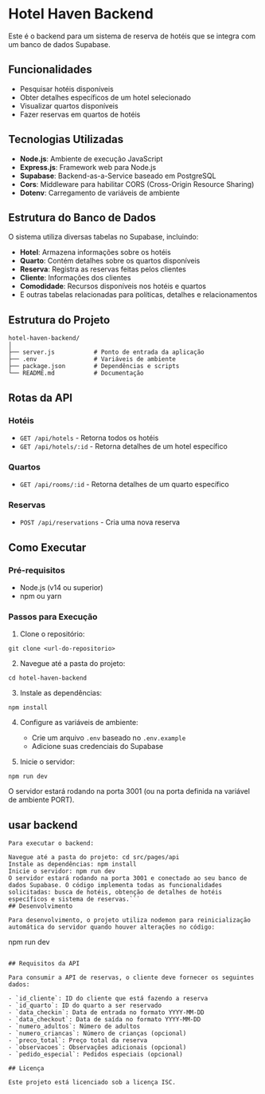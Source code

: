 
# Hotel Haven Backend

Este é o backend para um sistema de reserva de hotéis que se integra com um banco de dados Supabase.

## Funcionalidades

- Pesquisar hotéis disponíveis
- Obter detalhes específicos de um hotel selecionado
- Visualizar quartos disponíveis
- Fazer reservas em quartos de hotéis

## Tecnologias Utilizadas

- **Node.js**: Ambiente de execução JavaScript
- **Express.js**: Framework web para Node.js
- **Supabase**: Backend-as-a-Service baseado em PostgreSQL
- **Cors**: Middleware para habilitar CORS (Cross-Origin Resource Sharing)
- **Dotenv**: Carregamento de variáveis de ambiente

## Estrutura do Banco de Dados

O sistema utiliza diversas tabelas no Supabase, incluindo:

- **Hotel**: Armazena informações sobre os hotéis
- **Quarto**: Contém detalhes sobre os quartos disponíveis
- **Reserva**: Registra as reservas feitas pelos clientes
- **Cliente**: Informações dos clientes
- **Comodidade**: Recursos disponíveis nos hotéis e quartos
- E outras tabelas relacionadas para políticas, detalhes e relacionamentos

## Estrutura do Projeto

```
hotel-haven-backend/
│
├── server.js           # Ponto de entrada da aplicação
├── .env                # Variáveis de ambiente
├── package.json        # Dependências e scripts
└── README.md           # Documentação
```

## Rotas da API

### Hotéis
- `GET /api/hotels` - Retorna todos os hotéis
- `GET /api/hotels/:id` - Retorna detalhes de um hotel específico

### Quartos
- `GET /api/rooms/:id` - Retorna detalhes de um quarto específico

### Reservas
- `POST /api/reservations` - Cria uma nova reserva

## Como Executar

### Pré-requisitos
- Node.js (v14 ou superior)
- npm ou yarn

### Passos para Execução

1. Clone o repositório:
```
git clone <url-do-repositorio>
```

2. Navegue até a pasta do projeto:
```
cd hotel-haven-backend
```

3. Instale as dependências:
```
npm install
```

4. Configure as variáveis de ambiente:
   - Crie um arquivo `.env` baseado no `.env.example`
   - Adicione suas credenciais do Supabase

5. Inicie o servidor:
```
npm run dev
```

O servidor estará rodando na porta 3001 (ou na porta definida na variável de ambiente PORT).

## usar backend 
```
Para executar o backend:

Navegue até a pasta do projeto: cd src/pages/api
Instale as dependências: npm install
Inicie o servidor: npm run dev
O servidor estará rodando na porta 3001 e conectado ao seu banco de dados Supabase. O código implementa todas as funcionalidades solicitadas: busca de hotéis, obtenção de detalhes de hotéis específicos e sistema de reservas.```
## Desenvolvimento

Para desenvolvimento, o projeto utiliza nodemon para reinicialização automática do servidor quando houver alterações no código:

```
npm run dev
```

## Requisitos da API

Para consumir a API de reservas, o cliente deve fornecer os seguintes dados:

- `id_cliente`: ID do cliente que está fazendo a reserva
- `id_quarto`: ID do quarto a ser reservado
- `data_checkin`: Data de entrada no formato YYYY-MM-DD
- `data_checkout`: Data de saída no formato YYYY-MM-DD
- `numero_adultos`: Número de adultos
- `numero_criancas`: Número de crianças (opcional)
- `preco_total`: Preço total da reserva
- `observacoes`: Observações adicionais (opcional)
- `pedido_especial`: Pedidos especiais (opcional)

## Licença

Este projeto está licenciado sob a licença ISC.
